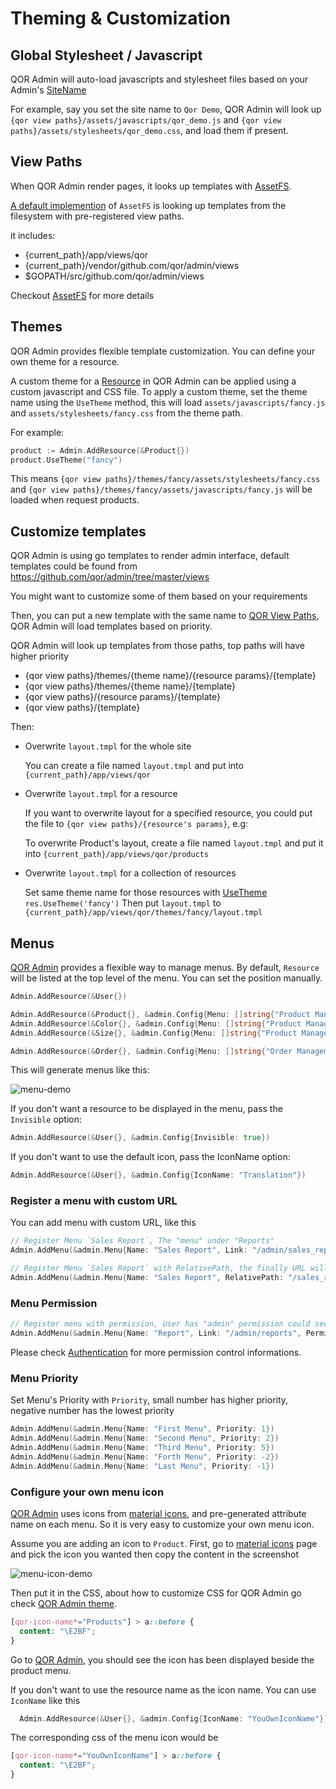 # Theming & Customization

## Global Stylesheet / Javascript

QOR Admin will auto-load javascripts and stylesheet files based on your Admin's [SiteName](/admin/general.md#sitename)

For example, say you set the site name to `Qor Demo`, QOR Admin will look up `{qor view paths}/assets/javascripts/qor_demo.js` and `{qor view paths}/assets/stylesheets/qor_demo.css`, and load them if present.

## View Paths

When QOR Admin render pages, it looks up templates with [AssetFS](/admin/general.md#assetfs).

[A default implemention](https://github.com/qor/assetfs/blob/master/filesystem.go) of `AssetFS` is looking up templates from the filesystem with pre-registered view paths.

it includes:

* {current_path}/app/views/qor
* {current_path}/vendor/github.com/qor/admin/views
* $GOPATH/src/github.com/qor/admin/views

Checkout [AssetFS](http://github.com/qor/assetfs) for more details

## Themes

QOR Admin provides flexible template customization. You can define your own theme for a resource.

A custom theme for a [Resource](/admin/resources.md) in QOR Admin can be applied using a custom javascript and CSS file. To apply a custom theme, set the theme name using the `UseTheme` method, this will load `assets/javascripts/fancy.js` and `assets/stylesheets/fancy.css` from the theme path.

For example:

```go
product := Admin.AddResource(&Product{})
product.UseTheme("fancy")
```

This means `{qor view paths}/themes/fancy/assets/stylesheets/fancy.css` and `{qor view paths}/themes/fancy/assets/javascripts/fancy.js` will be loaded when request products.

## Customize templates

QOR Admin is using go templates to render admin interface, default templates could be found from https://github.com/qor/admin/tree/master/views

You might want to customize some of them based on your requirements

Then, you can put a new template with the same name to [QOR View Paths]($view-paths), QOR Admin will load templates based on priority.

QOR Admin will look up templates from those paths, top paths will have higher priority

* {qor view paths}/themes/{theme name}/{resource params}/{template}
* {qor view paths}/themes/{theme name}/{template}
* {qor view paths}/{resource params}/{template}
* {qor view paths}/{template}

Then:

* Overwrite `layout.tmpl` for the whole site

  You can create a file named `layout.tmpl` and put into `{current_path}/app/views/qor`

* Overwrite `layout.tmpl` for a resource

  If you want to overwrite layout for a specified resource, you could put the file to `{qor view paths}/{resource's params}`, e.g:

  To overwrite Product's layout, create a file named `layout.tmpl` and put it into `{current_path}/app/views/qor/products`

* Overwrite `layout.tmpl` for a collection of resources

  Set same theme name for those resources with [UseTheme](#themes) `res.UseTheme('fancy')`
  Then put `layout.tmpl` to `{current_path}/app/views/qor/themes/fancy/layout.tmpl`

## Menus

[QOR Admin](/admin/README.md) provides a flexible way to manage menus. By default, `Resource` will be listed at the top level of the menu. You can set the position manually.

```go
Admin.AddResource(&User{})

Admin.AddResource(&Product{}, &admin.Config{Menu: []string{"Product Management"}})
Admin.AddResource(&Color{}, &admin.Config{Menu: []string{"Product Management"}})
Admin.AddResource(&Size{}, &admin.Config{Menu: []string{"Product Management"}})

Admin.AddResource(&Order{}, &admin.Config{Menu: []string{"Order Management"}})
```

This will generate menus like this:

![menu-demo](menu-demo.png)

If you don't want a resource to be displayed in the menu, pass the `Invisible` option:

```go
Admin.AddResource(&User{}, &admin.Config{Invisible: true})
```
If you don't want to use the default icon, pass the IconName option:
```go
Admin.AddResource(&User{}, &admin.Config{IconName: "Translation"})
```

### Register a menu with custom URL

You can add menu with custom URL, like this

```go
// Register Menu `Sales Report`, The "menu" under "Reports"
Admin.AddMenu(&admin.Menu{Name: "Sales Report", Link: "/admin/sales_report", Ancestors: []string{"Reports"}})

// Register Menu `Sales Report` with RelativePath, the finally URL will be admin's endpoint + RelativePath, `/admin/sales_report` for this example.
Admin.AddMenu(&admin.Menu{Name: "Sales Report", RelativePath: "/sales_report", Ancestors: []string{"Reports"}})
```

### Menu Permission

```go
// Register menu with permission, User has "admin" permission could see the "Report" menu.
Admin.AddMenu(&admin.Menu{Name: "Report", Link: "/admin/reports", Permission: roles.Allow(roles.Read, "admin")})
```

Please check [Authentication](/admin/authentication.md#authorization-for-menus) for more permission control informations.

### Menu Priority

Set Menu's Priority with `Priority`, small number has higher priority, negative number has the lowest priority

```go
Admin.AddMenu(&admin.Menu{Name: "First Menu", Priority: 1})
Admin.AddMenu(&admin.Menu{Name: "Second Menu", Priority: 2})
Admin.AddMenu(&admin.Menu{Name: "Third Menu", Priority: 5})
Admin.AddMenu(&admin.Menu{Name: "Forth Menu", Priority: -2})
Admin.AddMenu(&admin.Menu{Name: "Last Menu", Priority: -1})
```

### Configure your own menu icon

[QOR Admin](/admin/README.md) uses icons from [material icons](https://material.io/icons/), and pre-generated attribute name on each menu. So it is very easy to customize your own menu icon.

Assume you are adding an icon to `Product`. First, go to [material icons](https://material.io/icons/) page and pick the icon you wanted then copy the content in the screenshot

![menu-icon-demo](menu-icon-demo.png)

Then put it in the CSS, about how to customize CSS for QOR Admin go check [QOR Admin theme](#global-stylesheet--javascript).

```css
[qor-icon-name*="Products"] > a::before {
  content: "\E2BF";
}
```

Go to [QOR Admin](/admin/README.md), you should see the icon has been displayed beside the product menu.

If you don't want to use the resource name as the icon name. You can use `IconName` like this

```go
  Admin.AddResource(&User{}, &admin.Config{IconName: "YouOwnIconName"})
```

The corresponding css of the menu icon would be

```css
[qor-icon-name*="YouOwnIconName"] > a::before {
  content: "\E2BF";
}
```

